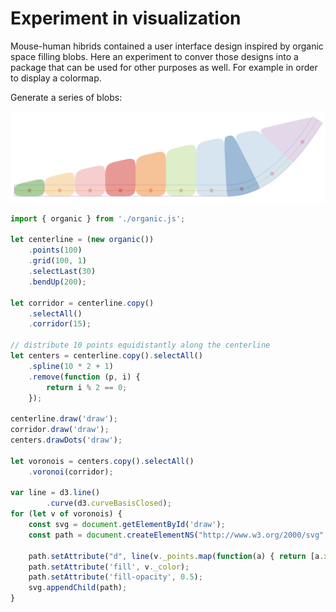 # Experiment in visualization

Mouse-human hibrids contained a user interface design inspired by organic space filling blobs. Here an experiment to conver those designs into a package that can be used for other purposes as well. For example in order to display a colormap.

Generate a series of blobs:

![Series of blobs](https://github.com/HaukeBartsch/organic/raw/main/images/bendUp.png)

```javascript
import { organic } from './organic.js';

let centerline = (new organic())
    .points(100)
    .grid(100, 1)
    .selectLast(30)
    .bendUp(200);

let corridor = centerline.copy()
    .selectAll()
    .corridor(15);

// distribute 10 points equidistantly along the centerline
let centers = centerline.copy().selectAll()
    .spline(10 * 2 + 1)
    .remove(function (p, i) {
        return i % 2 == 0;
    });

centerline.draw('draw');
corridor.draw('draw');
centers.drawDots('draw');

let voronois = centers.copy().selectAll()
    .voronoi(corridor);

var line = d3.line()
        .curve(d3.curveBasisClosed);
for (let v of voronois) {
    const svg = document.getElementById('draw');
    const path = document.createElementNS("http://www.w3.org/2000/svg", "path");

    path.setAttribute("d", line(v._points.map(function(a) { return [a.x, a.y]; })));
    path.setAttribute('fill', v._color);
    path.setAttribute('fill-opacity', 0.5);
    svg.appendChild(path);
}
```

